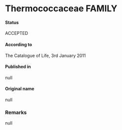 # Thermococcaceae FAMILY

#### Status
ACCEPTED

#### According to
The Catalogue of Life, 3rd January 2011

#### Published in
null

#### Original name
null

### Remarks
null